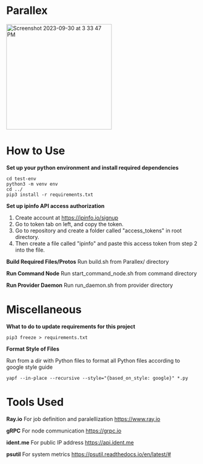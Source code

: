 # Parallex
<img width="278" alt="Screenshot 2023-09-30 at 3 33 47 PM" src="https://github.com/vbala29/Parallex/assets/56012430/2b17fc5a-a84a-425a-9cd8-29fc8216f0de">

# How to Use
**Set up your python environment and install required dependencies**
```
cd test-env
python3 -m venv env
cd ../
pip3 install -r requirements.txt
```

**Set up ipinfo API access authorization**
1. Create account at https://ipinfo.io/signup
2. Go to token tab on left, and copy the token.
3. Go to repository and create a folder called "access_tokens" in root directory.
4. Then create a file called "ipinfo" and paste this access token from step 2 into the file.

**Build Required Files/Protos**
Run build.sh from Parallex/ directory

**Run Command Node**
Run start_command_node.sh from command directory

**Run Provider Daemon**
Run run_daemon.sh from provider directory


# Miscellaneous
**What to do to update requirements for this project**

```pip3 freeze > requirements.txt```

**Format Style of Files**

Run from a dir with Python files to format all Python files according to google style guide

```yapf --in-place --recursive --style="{based_on_style: google}" *.py```


# Tools Used

**Ray.io** For job definition and paralellization https://www.ray.io

**gRPC** For node communication https://grpc.io

**ident.me** For public IP address https://api.ident.me

**psutil** For system metrics https://psutil.readthedocs.io/en/latest/#


